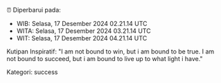 ⏰ Diperbarui pada:
- WIB: Selasa, 17 Desember 2024 02.21.14 UTC
- WITA: Selasa, 17 Desember 2024 03.21.14 UTC
- WIT: Selasa, 17 Desember 2024 04.21.14 UTC

Kutipan Inspiratif:
"I am not bound to win, but i am bound to be true. I am not bound to succeed, but i am bound to live up to what light i have."


Kategori: success

